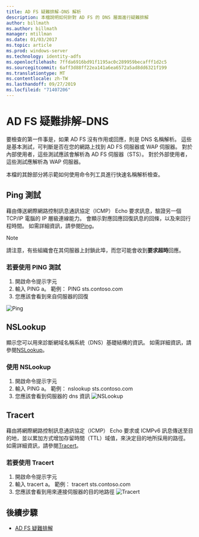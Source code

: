```yaml
---
title: AD FS 疑難排解-DNS 解析
description: 本檔說明如何針對 AD FS 的 DNS 層面進行疑難排解
author: billmath
ms.author: billmath
manager: mtillman
ms.date: 01/03/2017
ms.topic: article
ms.prod: windows-server
ms.technology: identity-adfs
ms.openlocfilehash: 7ffda6916bd91f1195ac0c289959becafff1d2c5
ms.sourcegitcommit: 6aff3d88ff22ea141a6ea6572a5ad8dd6321f199
ms.translationtype: MT
ms.contentlocale: zh-TW
ms.lasthandoff: 09/27/2019
ms.locfileid: "71407206"
---
```

# <a name="ad-fs-troubleshooting---dns"></a>AD FS 疑難排解-DNS 
要檢查的第一件事是，如果 AD FS 沒有作用或回應，則是 DNS 名稱解析。  這些是基本測試，可判斷是否在您的網路上找到 AD FS 伺服器或 WAP 伺服器。  對於內部使用者，這些測試應該會解析為 AD FS 伺服器（STS）。    對於外部使用者，這些測試應解析為 WAP 伺服器。

本檔的其餘部分將示範如何使用命令列工具進行快速名稱解析檢查。

## <a name="ping-test"></a>Ping 測試
藉由傳送網際網路控制訊息通訊協定（ICMP） Echo 要求訊息，驗證另一個 TCP/IP 電腦的 IP 層級連線能力。 會顯示對應回應回復訊息的回條，以及來回行程時間。  如需詳細資訊，請參閱[Ping](https://technet.microsoft.com/library/ff961503.aspx)。


>[!NOTE]
>請注意，有些組織會在其伺服器上封鎖此埠，而您可能會收到**要求超時**回應。

### <a name="to-use-a-ping-test"></a>若要使用 PING 測試
1.  開啟命令提示字元
2. 輸入 PING <name of adfs server> a。 範例： PING sts.contoso.com
3. 您應該會看到來自伺服器的回復

![Ping](media/ad-fs-tshoot-dns/dns1.png)

## <a name="nslookup"></a>NSLookup
顯示您可以用來診斷網域名稱系統（DNS）基礎結構的資訊。  如需詳細資訊，請參閱[NSLookup](https://technet.microsoft.com/library/cc725991.aspx)。

### <a name="to-use-a-nslookup"></a>使用 NSLookup
1.  開啟命令提示字元
2. 輸入 PING <name of adfs server> a。 範例： nslookup sts.contoso.com
3. 您應該會看到伺服器的 dns 資訊 ![NSLookup](media/ad-fs-tshoot-dns/dns2.png)

## <a name="tracert"></a>Tracert
藉由將網際網路控制訊息通訊協定（ICMP） Echo 要求或 ICMPv6 訊息傳送至目的地，並以累加方式增加存留時間（TTL）域值，來決定目的地所採用的路徑。   如需詳細資訊，請參閱[Tracert](https://technet.microsoft.com/library/ff961507.aspx)。


### <a name="to-use-tracert"></a>若要使用 Tracert
1.  開啟命令提示字元
2. 輸入 tracert <name of adfs server> a。 範例： tracert sts.contoso.com
3. 您應該會看到用來連接伺服器的目的地路徑 ![Tracert](media/ad-fs-tshoot-dns/dns3.png)

## <a name="next-steps"></a>後續步驟

- [AD FS 疑難排解](ad-fs-tshoot-overview.md)